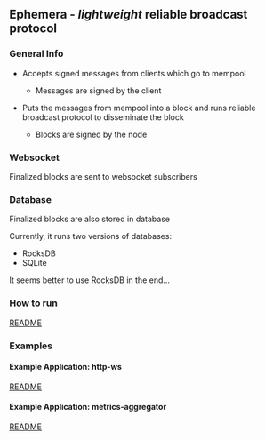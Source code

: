 ## Ephemera - _lightweight_ reliable broadcast protocol

### General Info

* Accepts signed messages from clients which go to mempool
   *  Messages are signed by the client

* Puts the messages from mempool into a block and runs reliable broadcast protocol to disseminate the block
   * Blocks are signed by the node

### Websocket

Finalized blocks are sent to websocket subscribers

### Database

Finalized blocks are also stored in database

Currently, it runs two versions of databases:
* RocksDB
* SQLite

It seems better to use RocksDB in the end...

### How to run

[README](../scripts/README.md)

### Examples

#### Example Application: http-ws

[README](../examples/http-ws/README.md)

#### Example Application: metrics-aggregator

[README](../examples/metrics-aggregator/README.md)
